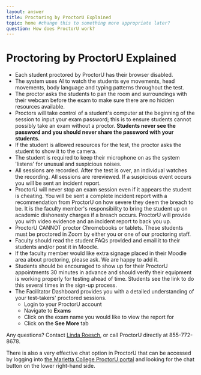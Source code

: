 ```yaml
---
layout: answer
title: Proctoring by ProctorU Explained
topic: home #change this to something more appropriate later?
question: How does ProctorU work?
---
```

# Proctoring by ProctorU Explained

- Each student proctored by ProctorU has their browser disabled.
- The system uses AI to watch the students eye movements, head movements, body language and typing patterns throughout the test.
- The proctor asks the students to pan the room and surroundings with their webcam before the exam to make sure there are no hidden resources available.
- Proctors will take control of a student&#39;s computer at the beginning of the session to input your exam password; this is to ensure students cannot possibly take an exam without a proctor. **Students never see the password and you should never share the password with your students.**
- If the student is allowed resources for the test, the proctor asks the student to show it to the camera.
- The student is required to keep their microphone on as the system &#39;listens&#39; for unusual and suspicious noises.
- All sessions are recorded. After the test is over, an individual watches the recording. All sessions are rereviewed. If a suspicious event occurs you will be sent an incident report.
- ProctorU will never stop an exam session even if it appears the student is cheating. You will be sent a complete incident report with a recommendation from ProctorU on how severe they deem the breach to be. It is the faculty member&#39;s responsibility to bring the student up on academic dishonesty charges if a breach occurs. ProctorU will provide you with video evidence and an incident report to back you up.
- ProctorU CANNOT proctor Chromebooks or tablets. These students must be proctored in Zoom by either you or one of our proctoring staff.
- Faculty should read the student FAQs provided and email it to their students and/or post it in Moodle.
- If the faculty member would like extra signage placed in their Moodle area about proctoring, please ask. We are happy to add it.
- Students should be encouraged to show up for their ProctorU appointments 30 minutes in advance and should verify their equipment is working properly for testing ahead of time. Students see the link to do this several times in the sign-up process.
- The Facilitator Dashboard provides you with a detailed understanding of your test-takers&#39; proctored sessions.
  - Login to your ProctorU account
  - Navigate to **Exams**
  - Click on the exam name you would like to view the report for
  - Click on the **See More** tab

Any questions? Contact <a href="mailto:lr002@marietta.edu">Linda Roesch</a>, or call ProctorU directly at 855-772-8678.

There is also a very effective chat option in ProctorU that can be accessed by logging into [the Marietta College ProctorU portal](https://www.proctoru.com/portal/marietta) and looking for the chat button on the lower right-hand side.
